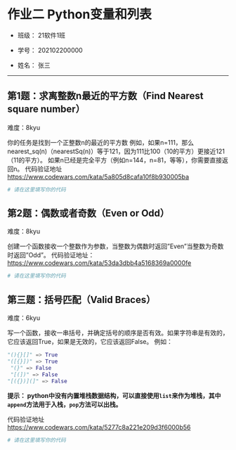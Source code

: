 # 作业二 Python变量和列表

- 班级： 21软件1班

- 学号： 202102200000

- 姓名： 张三

---

## 第1题：求离整数n最近的平方数（Find Nearest square number）

难度：8kyu

你的任务是找到一个正整数n的最近的平方数
例如，如果n=111，那么nearest_sq(n)（nearestSq(n)）等于121，因为111比100（10的平方）更接近121（11的平方）。
如果n已经是完全平方（例如n=144，n=81，等等），你需要直接返回n。
代码验证地址
<https://www.codewars.com/kata/5a805d8cafa10f8b930005ba>

```python
# 请在这里填写你的代码


```

## 第2题：偶数或者奇数（Even or Odd）

难度：8kyu

创建一个函数接收一个整数作为参数，当整数为偶数时返回”Even”当整数为奇数时返回”Odd”。
代码验证地址：
<https://www.codewars.com/kata/53da3dbb4a5168369a0000fe>

```python
# 请在这里填写你的代码

```

## 第三题：括号匹配（Valid Braces）

难度：6kyu

写一个函数，接收一串括号，并确定括号的顺序是否有效。如果字符串是有效的，它应该返回True，如果是无效的，它应该返回False。
例如：

```python
"(){}[]" => True 
"([{}])" => True
 "(}" => False
 "[(])" => False 
"[({})](]" => False
```

**提示：
python中没有内置堆栈数据结构，可以直接使用`list`来作为堆栈，其中`append`方法用于入栈，`pop`方法可以出栈。**

代码验证地址
<https://www.codewars.com/kata/5277c8a221e209d3f6000b56>

```python
# 请在这里填写你的代码

```
